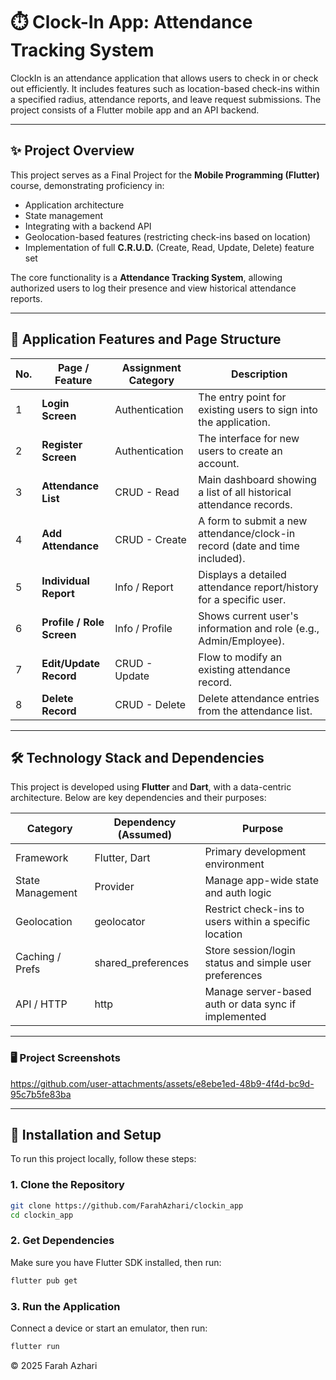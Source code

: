 # ⏱️ Clock-In App: Attendance Tracking System

ClockIn is an attendance application that allows users to check in or check out efficiently. It includes features such as location-based check-ins within a specified radius, attendance reports, and leave request submissions. The project consists of a Flutter mobile app and an API backend.

---

## ✨ Project Overview

This project serves as a Final Project for the **Mobile Programming (Flutter)** course, demonstrating proficiency in:

- Application architecture
- State management
- Integrating with a backend API
- Geolocation-based features (restricting check-ins based on location)
- Implementation of full **C.R.U.D.** (Create, Read, Update, Delete) feature set

The core functionality is a **Attendance Tracking System**, allowing authorized users to log their presence and view historical attendance reports.

---

## 🔑 Application Features and Page Structure

| No. | Page / Feature           | Assignment Category | Description                                                                 |
|-----|--------------------------|---------------------|-----------------------------------------------------------------------------|
| 1   | **Login Screen**         | Authentication      | The entry point for existing users to sign into the application.            |
| 2   | **Register Screen**      | Authentication      | The interface for new users to create an account.                           |
| 3   | **Attendance List**      | CRUD - Read         | Main dashboard showing a list of all historical attendance records.         |
| 4   | **Add Attendance**       | CRUD - Create       | A form to submit a new attendance/clock-in record (date and time included). |
| 5   | **Individual Report**    | Info / Report       | Displays a detailed attendance report/history for a specific user.          |
| 6   | **Profile / Role Screen**| Info / Profile      | Shows current user's information and role (e.g., Admin/Employee).           |
| 7   | **Edit/Update Record**   | CRUD - Update       | Flow to modify an existing attendance record.                               |
| 8   | **Delete Record**        | CRUD - Delete       | Delete attendance entries from the attendance list.                         |

---

## 🛠️ Technology Stack and Dependencies

This project is developed using **Flutter** and **Dart**, with a data-centric architecture. Below are key dependencies and their purposes:

| Category            | Dependency (Assumed)      | Purpose                                                        |
|---------------------|---------------------------|----------------------------------------------------------------|
| Framework           | Flutter, Dart             | Primary development environment                                |
| State Management    | Provider                  | Manage app-wide state and auth logic                           |
| Geolocation         | geolocator                | Restrict check-ins to users within a specific location         |
| Caching / Prefs     | shared_preferences        | Store session/login status and simple user preferences         |
| API / HTTP          | http                      | Manage server-based auth or data sync if implemented           |

---

### 🖥️ Project Screenshots
https://github.com/user-attachments/assets/e8ebe1ed-48b9-4f4d-bc9d-95c7b5fe83ba

---

## 🚀 Installation and Setup

To run this project locally, follow these steps:

### 1. Clone the Repository

```bash
git clone https://github.com/FarahAzhari/clockin_app
cd clockin_app
```

### 2. Get Dependencies

Make sure you have Flutter SDK installed, then run:

```bash
flutter pub get
```

### 3. Run the Application

Connect a device or start an emulator, then run:

```bash
flutter run
```

© 2025 Farah Azhari




